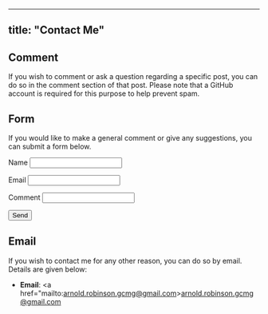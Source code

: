 
---
title: "Contact Me"
---

## Comment

If you wish to comment or ask a question regarding a specific post, you can do so in the comment section of that post.
Please note that a GitHub account is required for this purpose to help prevent spam.

## Form

If you would like to make a general comment or give any suggestions, you can submit a form below.
<p>
  <form name="contact" class="suggestion" netlify>
    <p>
      <label>Name <input type="text" name="name" /></label>
    </p>
    <p>
      <label>Email <input type="email" name="email" /></label>
    </p>
    <p>
      <label>Comment <input type="text" name="comment" /></label>
    </p>
    <p>
      <button type="submit">Send</button>
    </p>
  </form>
</p>

## Email

If you wish to contact me for any other reason, you can do so by email. Details are given below:

- **Email**: <a href="mailto:arnold.robinson.gcmg@gmail.com>arnold.robinson.gcmg@gmail.com</a>
